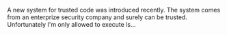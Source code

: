 A new system for trusted code was introduced recently. The system comes from an enterprize security company and surely can be trusted.
Unfortunately I'm only allowed to execute ls...
